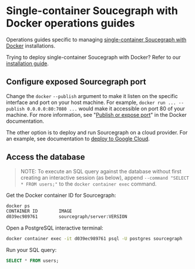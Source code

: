 # Single-container Soucegraph with Docker operations guides

Operations guides specific to managing [single-container Soucegraph with Docker](./index.md) installations.

Trying to deploy single-container Soucegraph with Docker? Refer to our [installation guide](./index.md#installation).

## Configure exposed Sourcegraph port

Change the `docker` `--publish` argument to make it listen on the specific interface and port on your host machine. For example, `docker run ... --publish 0.0.0.0:80:7080 ...` would make it accessible on port 80 of your machine. For more information, see "[Publish or expose port](https://docs.docker.com/engine/reference/commandline/run/#publish-or-expose-port--p---expose)" in the Docker documentation.

The other option is to deploy and run Sourcegraph on a cloud provider. For an example, see documentation to [deploy to Google Cloud](install/docker/google_cloud.md).

## Access the database

> NOTE: To execute an SQL query against the database without first creating an interactive session (as below), append `--command "SELECT * FROM users;"` to the `docker container exec` command.

Get the Docker container ID for Sourcegraph:

```bash
docker ps
CONTAINER ID        IMAGE
d039ec989761        sourcegraph/server:VERSION
```

Open a PostgreSQL interactive terminal:

```bash
docker container exec -it d039ec989761 psql -U postgres sourcegraph
```

Run your SQL query:

```sql
SELECT * FROM users;
```
